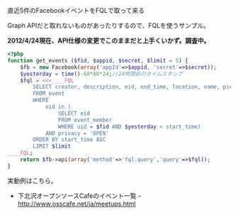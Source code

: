直近5件のFacebookイベントをFQLで取って来る

Graph APIだと取れないものがあったりするので、FQLを使うサンプル。

**2012/4/24現在、API仕様の変更でこのままだと上手くいかず。調査中。**

```php
<?php
function get_events ($fid, $appid, $secret, $limit = 5) {
	$fb = new Facebook(array('appId'=>$appid, 'secret'=>$secret));
	$yesterday = time()-60*60*24;//24時間前のタイムスタンプ
	$fql = <<<____FQL
		SELECT creator, description, eid, end_time, location, name, pic, pic_big, pic_small, start_time
		FROM event
		WHERE
			eid in (
				SELECT eid 
				FROM event_member 
				WHERE uid = $fid AND $yesterday < start_time)
			AND privacy = 'OPEN'
		ORDER BY start_time ASC
		LIMIT $limit
____FQL;
	return $fb->api(array('method'=>'fql.query','query'=>$fql));
}
```

実動例はこちら。

* 下北沢オープンソースCafeのイベント一覧 - http://www.osscafe.net/ja/meetups.html
